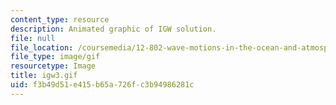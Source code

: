 ```yaml
---
content_type: resource
description: Animated graphic of IGW solution.
file: null
file_location: /coursemedia/12-802-wave-motions-in-the-ocean-and-atmosphere-spring-2004/f3b49d51e415b65a726fc3b94986281c_igw3.gif
file_type: image/gif
resourcetype: Image
title: igw3.gif
uid: f3b49d51-e415-b65a-726f-c3b94986281c
---
```

